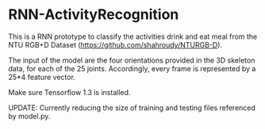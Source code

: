 # RNN-ActivityRecognition

This is a RNN prototype to classify the activities drink and eat meal from the
NTU RGB+D Dataset (https://github.com/shahroudy/NTURGB-D).

The input of the model are the four orientations provided in the 3D skeleton data,
for each of the 25 joints. Accordingly, every frame is represented by a 25*4 feature vector.

Make sure Tensorflow 1.3 is installed.

UPDATE: Currently reducing the size of training and testing files referenced by model.py.
